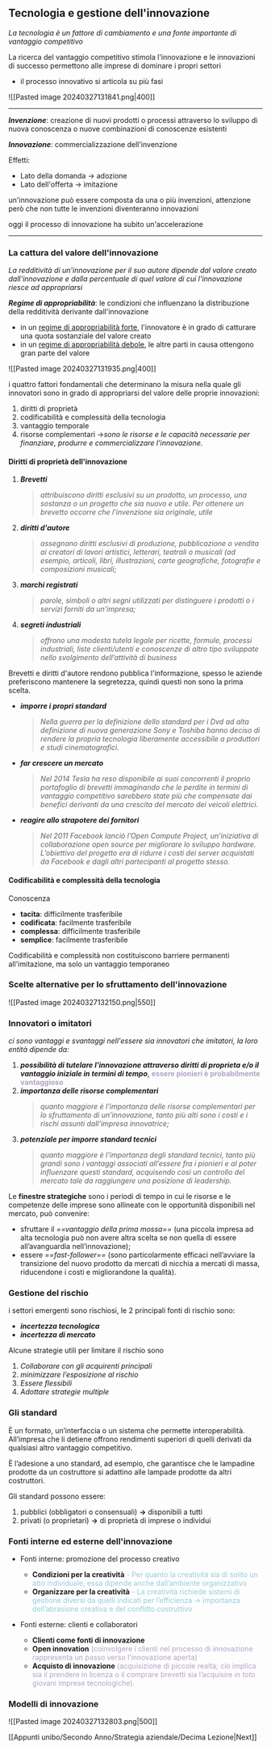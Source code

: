 ## Tecnologia e gestione dell'innovazione
_La tecnologia è un fattore di cambiamento e una fonte importante di vantaggio competitivo_

La ricerca del vantaggio competitivo stimola l'innovazione e le innovazioni di successo permettono alle imprese di dominare i propri settori
- il processo innovativo si articola su più fasi

![[Pasted image 20240327131841.png|400]]

---
_**Invenzione**_: creazione di nuovi prodotti o processi attraverso lo sviluppo di nuova conoscenza o nuove combinazioni di conoscenze esistenti

_**Innovazione**_: commercializzazione dell'invenzione

Effetti:
- Lato della domanda -> adozione
- Lato dell'offerta -> imitazione

un'innovazione può essere composta da una o più invenzioni, attenzione però che non tutte le invenzioni diventeranno innovazioni

oggi il processo di innovazione ha subito un'accelerazione

---
### La cattura del valore dell'innovazione
_La redditività di un'innovazione per il suo autore dipende dal valore creato dall'innovazione e dalla percentuale di quel valore di cui l'innovazione riesce ad appropriarsi_

_**Regime di appropriabilità**_: le condizioni che influenzano la distribuzione della redditività derivante dall'innovazione

- in un <u>regime di appropriabilità forte</u>, l'innovatore è in grado di catturare una quota sostanziale del valore creato
- in un <u>regime di appropriabilità debole</u>, le altre parti in causa ottengono gran parte del valore

![[Pasted image 20240327131935.png|400]]

i quattro fattori fondamentali che determinano la misura nella quale gli innovatori sono in grado di appropriarsi del valore delle proprie innovazioni:
1. diritti di proprietà
2. codificabilità e complessità della tecnologia
3. vantaggio temporale
4. risorse complementari
	->*sono le risorse e le capacità necessarie per finanziare, produrre e commercializzare l’innovazione.*
#### Diritti di proprietà dell'innovazione

1. _**Brevetti**_
	>_attribuiscono diritti esclusivi su un prodotto, un processo, una sostanza o un progetto che sia nuovo e utile. Per ottenere un brevetto occorre che l’invenzione sia originale, utile_
2. _**diritti d'autore**_
	>_assegnano diritti esclusivi di produzione, pubblicazione o vendita ai creatori di lavori artistici, letterari, teatrali o musicali (ad esempio, articoli, libri, illustrazioni, carte geografiche, fotografie e composizioni musicali;_
3. _**marchi registrati**_
	>_parole, simboli o altri segni utilizzati per distinguere i prodotti o i servizi forniti da un’impresa;_
4. _**segreti industriali**_
	>_offrono una modesta tutela legale per ricette, formule, processi industriali, liste clienti/utenti e conoscenze di altro tipo sviluppate nello svolgimento dell’attività di business_

Brevetti e diritti d'autore rendono pubblica l'informazione, spesso le aziende preferiscono mantenere la segretezza, quindi questi non sono la prima scelta.

- _**imporre i propri standard**_
	>_Nella guerra per la definizione dello standard per i Dvd ad alta definizione di nuova generazione Sony e Toshiba hanno deciso di rendere la propria tecnologia liberamente accessibile a produttori e studi cinematografici._
- _**far crescere un mercato**_
	>_Nel 2014 Tesla ha reso disponibile ai suoi concorrenti il proprio portafoglio di brevetti immaginando che le perdite in termini di vantaggio competitivo sarebbero state più che compensate dai benefici derivanti da una crescita del mercato dei veicoli elettrici._
- _**reagire allo strapotere dei fornitori**_
	>_Nel 2011 Facebook lanciò l’Open Compute Project, un’iniziativa di collaborazione open source per migliorare lo sviluppo hardware. L’obiettivo del progetto era di ridurre i costi dei server acquistati da Facebook e dagli altri partecipanti al progetto stesso._
#### Codificabilità e complessità della tecnologia

Conoscenza 
- **tacita**: difficilmente trasferibile
- **codificata**: facilmente trasferibile
- **complessa**: difficilmente trasferibile
- **semplice**: facilmente trasferibile

Codificabilità e complessità non costituiscono barriere permanenti all'imitazione, ma solo un vantaggio temporaneo
### Scelte alternative per lo sfruttamento dell'innovazione

![[Pasted image 20240327132150.png|550]]
### Innovatori o imitatori
_ci sono vantaggi e svantaggi nell'essere sia innovatori che imitatori, la loro entità dipende da:_
1. ***possibilità di tutelare l'innovazione attraverso diritti di proprieta e/o il vantaggio iniziale in termini di tempo***, <b><font color="#b2a2c7">essere pionieri è probabilmente vantaggioso</font></b> 
2. _**importanza delle risorse complementari**_
	>_quanto maggiore è l’importanza delle risorse complementari per lo sfruttamento di un’innovazione, tanto più alti sono i costi e i rischi assunti dall’impresa innovatrice;_
3. _**potenziale per imporre standard tecnici**_
	>_quanto maggiore è l’importanza degli standard tecnici, tanto più grandi sono i vantaggi associati all’essere fra i pionieri e al poter influenzare questi standard, acquisendo così un controllo del mercato tale da raggiungere una posizione di leadership._

Le **finestre strategiche** sono i periodi di tempo in cui le risorse e le competenze delle imprese sono allineate con le opportunità disponibili nel mercato, può convenire:
- sfruttare il _==vantaggio della prima mossa==_ (una piccola impresa ad alta tecnologia può non avere altra scelta se non quella di essere all’avanguardia nell’innovazione); 
- essere _==fast-follower==_ (sono particolarmente efficaci nell’avviare la transizione del nuovo prodotto da mercati di nicchia a mercati di massa, riducendone i costi e migliorandone la qualità).
### Gestione del rischio
i settori emergenti sono rischiosi, le 2 principali fonti di rischio sono:
- _**incertezza tecnologica**_
- _**incertezza di mercato**_

Alcune strategie utili per limitare il rischio sono
1. _Collaborare con gli acquirenti principali_
2.  _minimizzare l’esposizione al rischio_
3. _Essere flessibili_
4. _Adottare strategie multiple_
### Gli standard

È un formato, un’interfaccia o un sistema che permette interoperabilità. All’impresa che li detiene offrono rendimenti superiori di quelli derivati da qualsiasi altro vantaggio competitivo. 

È l’adesione a uno standard, ad esempio, che garantisce che le lampadine prodotte da un costruttore si adattino alle lampade prodotte da altri costruttori. 

Gli standard possono essere: 
1. pubblici (obbligatori o consensuali) **->** disponibili a tutti 
2. privati (o proprietari) **->** di proprietà di imprese o individui
### Fonti interne ed esterne dell'innovazione

- Fonti interne: promozione del processo creativo
	- **Condizioni per la creatività** <font color="#92cddc">- Per quanto la creatività sia di solito un atto individuale, essa dipende anche dall’ambiente organizzativo</font>
	- **Organizzare per la creatività** <font color="#92cddc">- La creatività richiede sistemi di gestione diversi da quelli indicati per l’efficienza -> importanza dell’abrasione creativa e del conflitto costruttivo</font>

- Fonti esterne: clienti e collaboratori
	- **Clienti come fonti di innovazione**
	- **Open innovation** <font color="#b2a2c7">(coinvolgere i clienti nel processo di innovazione rappresenta un passo verso l’innovazione aperta)</font>
	- **Acquisto di innovazione** <font color="#b2a2c7">(acquisizione di piccole realtà; ciò implica sia il prendere in licenza o il comprare brevetti sia l’acquisire <i>in toto</i> giovani imprese tecnologiche).</font>
### Modelli di innovazione

![[Pasted image 20240327132803.png|500]]

[[Appunti unibo/Secondo Anno/Strategia aziendale/Decima Lezione|Next]]